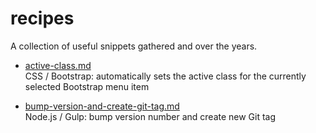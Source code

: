 # recipes
A collection of useful snippets gathered and  over the years.

* [active-class.md](active-class.md)  
  CSS / Bootstrap: automatically sets the active class for the currently selected Bootstrap menu item

* [bump-version-and-create-git-tag.md](bump-version-and-create-git-tag.md)  
  Node.js / Gulp: bump version number and create new Git tag
